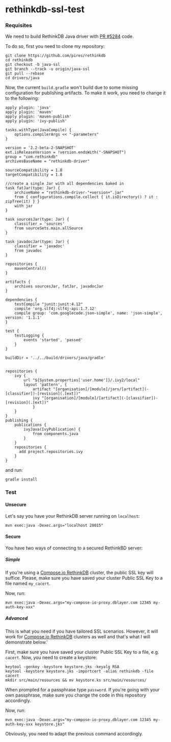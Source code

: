 # rethinkdb-ssl-test

### Requisites

We need to build RethinkDB Java driver with [PR #5284](https://github.com/rethinkdb/rethinkdb/pull/5284) code.

To do so, first you need to clone my repository:
```
git clone https://github.com/pires/rethinkdb
cd rethinkdb
git checkout -b java-ssl
git branch --track -u origin/java-ssl
git pull --rebase
cd drivers/java
```

Now, the current `build.gradle` won't build due to some missing configuration for publishing artifacts. To make it work, you need to change it to the following:
```
apply plugin: 'java'
apply plugin: 'maven'
apply plugin: 'maven-publish'
apply plugin: 'ivy-publish'

tasks.withType(JavaCompile) {
    options.compilerArgs << "-parameters"
}

version = '2.2-beta-2-SNAPSHOT'
ext.isReleaseVersion = !version.endsWith("-SNAPSHOT")
group = "com.rethinkdb"
archivesBaseName = "rethinkdb-driver"

sourceCompatibility = 1.8
targetCompatibility = 1.8

//create a single Jar with all dependencies baked in
task fatJar(type: Jar) {
    archiveName = "rethinkdb-driver-"+version+".jar"
    from { configurations.compile.collect { it.isDirectory() ? it : zipTree(it) } }
    with jar
}

task sourcesJar(type: Jar) {
    classifier = 'sources'
    from sourceSets.main.allSource
}

task javadocJar(type: Jar) {
    classifier = 'javadoc'
    from javadoc
}

repositories {
    mavenCentral()
}

artifacts {
    archives sourcesJar, fatJar, javadocJar
}

dependencies {
    testCompile "junit:junit:4.12"
    compile 'org.slf4j:slf4j-api:1.7.12'
    compile group: 'com.googlecode.json-simple', name: 'json-simple', version: '1.1.1'
}

test {
    testLogging {
        events 'started', 'passed'
    }
}

buildDir = '../../build/drivers/java/gradle'


repositories {
    ivy {
        url "${System.properties['user.home']}/.ivy2/local"
        layout 'pattern', {
            artifact "[organisation]/[module]/jars/[artifact](-[classifier])-[revision](.[ext])"
            ivy "[organisation]/[module]/[artifact](-[classifier])-[revision](.[ext])"
            }
    }
}
publishing {
    publications {
        ivyJava(IvyPublication) {
            from components.java
        }
    }
    repositories {
      add project.repositories.ivy
    }
}

```

and run:
```
gradle install
```

### Test

#### Unsecure

Let's say you have your RethinkDB server running on `localhost`:
```
mvn exec:java -Dexec.args="localhost 28015"
```

#### Secure

You have two ways of connecting to a secured RethinkBD server:

##### Simple

If you're using a [Compose.io RethinkDB](https://www.compose.io/rethinkdb/) cluster, the public SSL key will suffice.
Please, make sure you have saved your cluster Public SSL Key to a file named `my_cacert`.

Now, run:
```
mvn exec:java -Dexec.args="my-compose-io-proxy.dblayer.com 12345 my-auth-key-xxx"
```

##### Advanced

This is what you need if you have tailored SSL scenarios. However, it will work for [Compose.io RethinkDB](https://www.compose.io/rethinkdb/) clusters as well and that's what I will demonstrate below.'

First, make sure you have saved your cluster Public SSL Key to a file, e.g. `cacert`. Now, you need to create a keystore:
```
keytool -genkey -keystore keystore.jks -keyalg RSA
keytool -keystore keystore.jks -importcert -alias rethinkdb -file cacert
mkdir src/main/resources && mv keystore.ks src/main/resources/
```

When prompted for a passphrase type `password`. If you're going with your own passphrase, make sure you change the code in this repository accordingly.


Now, run:
```
mvn exec:java -Dexec.args="my-compose-io-proxy.dblayer.com 12345 my-auth-key-xxx keystore.jks"
```

Obviously, you need to adapt the previous command accordingly.
